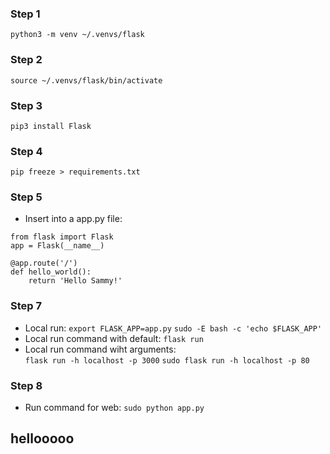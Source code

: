 ### Step 1
`python3 -m venv ~/.venvs/flask`

### Step 2
`source ~/.venvs/flask/bin/activate`

### Step 3
`pip3 install Flask`
<!-- `pip install Flask gunicorn` -->

### Step 4
`pip freeze > requirements.txt`

### Step 5
- Insert into a app.py file: 
```
from flask import Flask
app = Flask(__name__)

@app.route('/')
def hello_world():
    return 'Hello Sammy!'
```

<!-- ### Step 6
- Insert into a gunicorn_config.py file:
```
bind = "0.0.0.0:8080"
workers = 2
``` -->

### Step 7
- Local run: 
`export FLASK_APP=app.py` 
`sudo -E bash -c 'echo $FLASK_APP'` 
- Local run command with default: 
`flask run` 
- Local run command wiht arguments:  
`flask run -h localhost -p 3000` 
`sudo flask run -h localhost -p 80`

### Step 8 
- Run command for web:
`sudo python app.py` 


## hellooooo